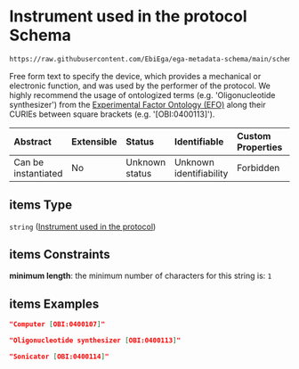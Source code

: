 # Instrument used in the protocol Schema

```txt
https://raw.githubusercontent.com/EbiEga/ega-metadata-schema/main/schemas/EGA.protocol.json#/properties/protocolInstruments/items
```

Free form text to specify the device, which provides a mechanical or electronic function, and was used by the performer of the protocol. We highly recommend the usage of ontologized terms (e.g. 'Oligonucleotide synthesizer') from the [Experimental Factor Ontology (EFO)](http://www.ebi.ac.uk/efo/EFO_0000548) along their CURIEs between square brackets (e.g. '\[OBI:0400113]').

| Abstract            | Extensible | Status         | Identifiable            | Custom Properties | Additional Properties | Access Restrictions | Defined In                                                                       |
| :------------------ | :--------- | :------------- | :---------------------- | :---------------- | :-------------------- | :------------------ | :------------------------------------------------------------------------------- |
| Can be instantiated | No         | Unknown status | Unknown identifiability | Forbidden         | Allowed               | none                | [EGA.protocol.json\*](../../../schemas/EGA.protocol.json "open original schema") |

## items Type

`string` ([Instrument used in the protocol](ega-9-properties-protocol-instrument-array-instrument-used-in-the-protocol.md))

## items Constraints

**minimum length**: the minimum number of characters for this string is: `1`

## items Examples

```json
"Computer [OBI:0400107]"
```

```json
"Oligonucleotide synthesizer [OBI:0400113]"
```

```json
"Sonicator [OBI:0400114]"
```
